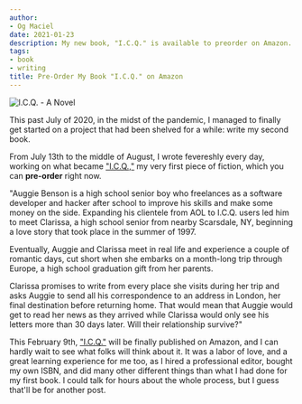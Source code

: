 ```yaml
---
author:
- Og Maciel
date: 2021-01-23
description: My new book, "I.C.Q." is available to preorder on Amazon.
tags:
- book
- writing
title: Pre-Order My Book "I.C.Q." on Amazon
---
```

![I.C.Q. - A Novel](/images/bookcover2.jpeg)

This past July of 2020, in the midst of the pandemic, I managed to finally get started on a project that had been shelved for a while: write my second book.

From July 13th to the middle of August, I wrote fevereshly every day, working on what became ["I.C.Q.,"](https://www.amazon.com/dp/B08THVG8YY/) my very first piece of fiction, which you can **pre-order** right now.

"Auggie Benson is a high school senior boy who freelances as a software developer and hacker after school to improve his skills and make some money on the side. Expanding his clientele from AOL to I.C.Q. users led him to meet Clarissa, a high school senior from nearby Scarsdale, NY, beginning a love story that took place in the summer of 1997.

Eventually, Auggie and Clarissa meet in real life and experience a couple of romantic days, cut short when she embarks on a month-long trip through Europe, a high school graduation gift from her parents.

Clarissa promises to write from every place she visits during her trip and asks Auggie to send all his correspondence to an address in London, her final destination before returning home. That would mean that Auggie would get to read her news as they arrived while Clarissa would only see his letters more than 30 days later. Will their relationship survive?"

This February 9th, ["I.C.Q."](https://www.amazon.com/dp/B08THVG8YY/) will be finally published on Amazon, and I can hardly wait to see what folks will think about it. It was a labor of love, and a great learning experience for me too, as I hired a professional editor, bought my own ISBN, and did many other different things than what I had done for my first book. I could talk for hours about the whole process, but I guess that'll be for another post.